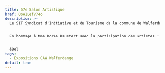 ```yaml
---
title: 57e Salon Artistique
href: QoAILefV74o
description: >-
  Le SIT Syndicat d'Initiative et de Tourisme de la commune de Walferdange. 


  En hommage à Mme Dorée Baustert avec la participation des artistes : 


  ëBel                                                                                                                                                       GENGLER Victor                                                                                                                                SHAMIRI Sébastien                                                                                                                               THEIN Sylvie
tags:
  - Expositions CAW Walferdange
detail: true
---
```

